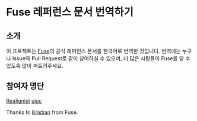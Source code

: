 # Fuse 레퍼런스 문서 번역하기

## 소개

이 프로젝트는 [Fuse](http://fusetools.com)의 공식 레퍼런스 문서를 한국어로 번역한 것입니다.
번역에는 누구나 Issue와 Pull Request로 같이 참여하실 수 있으며, 더 많은 사람들이 Fuse를 알 수 있도록 많이 퍼트려주세요.

## 참여자 명단

[Realignist](http://github.com/realignist)
[ujuc](http://github.com/ujuc)


Thanks to [Kristian](http://github.com/kristianhasselknippe) from Fuse.